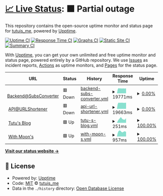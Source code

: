 # [📈 Live Status](https://demo.upptime.js.org): <!--live status--> **🟧 Partial outage**

This repository contains the open-source uptime monitor and status page for [tutuis_me](https://tutuis.me), powered by [Upptime](https://github.com/upptime/upptime).

[![Uptime CI](https://github.com/bunizao/uptime/workflows/Uptime%20CI/badge.svg)](https://github.com/bunizao/uptime/actions?query=workflow%3A%22Uptime+CI%22)
[![Response Time CI](https://github.com/bunizao/uptime/workflows/Response%20Time%20CI/badge.svg)](https://github.com/bunizao/uptime/actions?query=workflow%3A%22Response+Time+CI%22)
[![Graphs CI](https://github.com/bunizao/uptime/workflows/Graphs%20CI/badge.svg)](https://github.com/bunizao/uptime/actions?query=workflow%3A%22Graphs+CI%22)
[![Static Site CI](https://github.com/bunizao/uptime/workflows/Static%20Site%20CI/badge.svg)](https://github.com/bunizao/uptime/actions?query=workflow%3A%22Static+Site+CI%22)
[![Summary CI](https://github.com/bunizao/uptime/workflows/Summary%20CI/badge.svg)](https://github.com/bunizao/uptime/actions?query=workflow%3A%22Summary+CI%22)

With [Upptime](https://upptime.js.org), you can get your own unlimited and free uptime monitor and status page, powered entirely by a GitHub repository. We use [Issues](https://github.com/bunizao/uptime/issues) as incident reports, [Actions](https://github.com/bunizao/uptime/actions) as uptime monitors, and [Pages](https://demo.upptime.js.org) for the status page.

<!--start: status pages-->
<!-- This summary is generated by Upptime (https://github.com/upptime/upptime) -->
<!-- Do not edit this manually, your changes will be overwritten -->
<!-- prettier-ignore -->
| URL | Status | History | Response Time | Uptime |
| --- | ------ | ------- | ------------- | ------ |
| <img alt="" src="https://icons.duckduckgo.com/ip3/api.tuu.cat.ico" height="13"> [Backend@SubsConverter](https://api.tuu.cat/version) | 🟥 Down | [backend-subs-converter.yml](https://github.com/bunizao/uptime/commits/HEAD/history/backend-subs-converter.yml) | <details><summary><img alt="Response time graph" src="./graphs/backend-subs-converter/response-time-week.png" height="20"> 19771ms</summary><br><a href="https://demo.upptime.js.org/history/backend-subs-converter"><img alt="Response time 6633" src="https://img.shields.io/endpoint?url=https%3A%2F%2Fraw.githubusercontent.com%2Fbunizao%2Fuptime%2FHEAD%2Fapi%2Fbackend-subs-converter%2Fresponse-time.json"></a><br><a href="https://demo.upptime.js.org/history/backend-subs-converter"><img alt="24-hour response time 20041" src="https://img.shields.io/endpoint?url=https%3A%2F%2Fraw.githubusercontent.com%2Fbunizao%2Fuptime%2FHEAD%2Fapi%2Fbackend-subs-converter%2Fresponse-time-day.json"></a><br><a href="https://demo.upptime.js.org/history/backend-subs-converter"><img alt="7-day response time 19771" src="https://img.shields.io/endpoint?url=https%3A%2F%2Fraw.githubusercontent.com%2Fbunizao%2Fuptime%2FHEAD%2Fapi%2Fbackend-subs-converter%2Fresponse-time-week.json"></a><br><a href="https://demo.upptime.js.org/history/backend-subs-converter"><img alt="30-day response time 19700" src="https://img.shields.io/endpoint?url=https%3A%2F%2Fraw.githubusercontent.com%2Fbunizao%2Fuptime%2FHEAD%2Fapi%2Fbackend-subs-converter%2Fresponse-time-month.json"></a><br><a href="https://demo.upptime.js.org/history/backend-subs-converter"><img alt="1-year response time 6633" src="https://img.shields.io/endpoint?url=https%3A%2F%2Fraw.githubusercontent.com%2Fbunizao%2Fuptime%2FHEAD%2Fapi%2Fbackend-subs-converter%2Fresponse-time-year.json"></a></details> | <details><summary><a href="https://demo.upptime.js.org/history/backend-subs-converter">0.00%</a></summary><a href="https://demo.upptime.js.org/history/backend-subs-converter"><img alt="All-time uptime 23.93%" src="https://img.shields.io/endpoint?url=https%3A%2F%2Fraw.githubusercontent.com%2Fbunizao%2Fuptime%2FHEAD%2Fapi%2Fbackend-subs-converter%2Fuptime.json"></a><br><a href="https://demo.upptime.js.org/history/backend-subs-converter"><img alt="24-hour uptime 0.00%" src="https://img.shields.io/endpoint?url=https%3A%2F%2Fraw.githubusercontent.com%2Fbunizao%2Fuptime%2FHEAD%2Fapi%2Fbackend-subs-converter%2Fuptime-day.json"></a><br><a href="https://demo.upptime.js.org/history/backend-subs-converter"><img alt="7-day uptime 0.00%" src="https://img.shields.io/endpoint?url=https%3A%2F%2Fraw.githubusercontent.com%2Fbunizao%2Fuptime%2FHEAD%2Fapi%2Fbackend-subs-converter%2Fuptime-week.json"></a><br><a href="https://demo.upptime.js.org/history/backend-subs-converter"><img alt="30-day uptime 1.38%" src="https://img.shields.io/endpoint?url=https%3A%2F%2Fraw.githubusercontent.com%2Fbunizao%2Fuptime%2FHEAD%2Fapi%2Fbackend-subs-converter%2Fuptime-month.json"></a><br><a href="https://demo.upptime.js.org/history/backend-subs-converter"><img alt="1-year uptime 23.93%" src="https://img.shields.io/endpoint?url=https%3A%2F%2Fraw.githubusercontent.com%2Fbunizao%2Fuptime%2FHEAD%2Fapi%2Fbackend-subs-converter%2Fuptime-year.json"></a></details>
| <img alt="" src="https://icons.duckduckgo.com/ip3/tuu.cat.ico" height="13"> [API@URLShortener](https://tuu.cat) | 🟥 Down | [api-url-shortener.yml](https://github.com/bunizao/uptime/commits/HEAD/history/api-url-shortener.yml) | <details><summary><img alt="Response time graph" src="./graphs/api-url-shortener/response-time-week.png" height="20"> 19663ms</summary><br><a href="https://demo.upptime.js.org/history/api-url-shortener"><img alt="Response time 9910" src="https://img.shields.io/endpoint?url=https%3A%2F%2Fraw.githubusercontent.com%2Fbunizao%2Fuptime%2FHEAD%2Fapi%2Fapi-url-shortener%2Fresponse-time.json"></a><br><a href="https://demo.upptime.js.org/history/api-url-shortener"><img alt="24-hour response time 19919" src="https://img.shields.io/endpoint?url=https%3A%2F%2Fraw.githubusercontent.com%2Fbunizao%2Fuptime%2FHEAD%2Fapi%2Fapi-url-shortener%2Fresponse-time-day.json"></a><br><a href="https://demo.upptime.js.org/history/api-url-shortener"><img alt="7-day response time 19663" src="https://img.shields.io/endpoint?url=https%3A%2F%2Fraw.githubusercontent.com%2Fbunizao%2Fuptime%2FHEAD%2Fapi%2Fapi-url-shortener%2Fresponse-time-week.json"></a><br><a href="https://demo.upptime.js.org/history/api-url-shortener"><img alt="30-day response time 19693" src="https://img.shields.io/endpoint?url=https%3A%2F%2Fraw.githubusercontent.com%2Fbunizao%2Fuptime%2FHEAD%2Fapi%2Fapi-url-shortener%2Fresponse-time-month.json"></a><br><a href="https://demo.upptime.js.org/history/api-url-shortener"><img alt="1-year response time 9910" src="https://img.shields.io/endpoint?url=https%3A%2F%2Fraw.githubusercontent.com%2Fbunizao%2Fuptime%2FHEAD%2Fapi%2Fapi-url-shortener%2Fresponse-time-year.json"></a></details> | <details><summary><a href="https://demo.upptime.js.org/history/api-url-shortener">0.00%</a></summary><a href="https://demo.upptime.js.org/history/api-url-shortener"><img alt="All-time uptime 19.68%" src="https://img.shields.io/endpoint?url=https%3A%2F%2Fraw.githubusercontent.com%2Fbunizao%2Fuptime%2FHEAD%2Fapi%2Fapi-url-shortener%2Fuptime.json"></a><br><a href="https://demo.upptime.js.org/history/api-url-shortener"><img alt="24-hour uptime 0.00%" src="https://img.shields.io/endpoint?url=https%3A%2F%2Fraw.githubusercontent.com%2Fbunizao%2Fuptime%2FHEAD%2Fapi%2Fapi-url-shortener%2Fuptime-day.json"></a><br><a href="https://demo.upptime.js.org/history/api-url-shortener"><img alt="7-day uptime 0.00%" src="https://img.shields.io/endpoint?url=https%3A%2F%2Fraw.githubusercontent.com%2Fbunizao%2Fuptime%2FHEAD%2Fapi%2Fapi-url-shortener%2Fuptime-week.json"></a><br><a href="https://demo.upptime.js.org/history/api-url-shortener"><img alt="30-day uptime 1.38%" src="https://img.shields.io/endpoint?url=https%3A%2F%2Fraw.githubusercontent.com%2Fbunizao%2Fuptime%2FHEAD%2Fapi%2Fapi-url-shortener%2Fuptime-month.json"></a><br><a href="https://demo.upptime.js.org/history/api-url-shortener"><img alt="1-year uptime 19.68%" src="https://img.shields.io/endpoint?url=https%3A%2F%2Fraw.githubusercontent.com%2Fbunizao%2Fuptime%2FHEAD%2Fapi%2Fapi-url-shortener%2Fuptime-year.json"></a></details>
| <img alt="" src="https://icons.duckduckgo.com/ip3/tutuis.me.ico" height="13"> [Tutu's Blog](https://tutuis.me) | 🟩 Up | [tutu-s-blog.yml](https://github.com/bunizao/uptime/commits/HEAD/history/tutu-s-blog.yml) | <details><summary><img alt="Response time graph" src="./graphs/tutu-s-blog/response-time-week.png" height="20"> 251ms</summary><br><a href="https://demo.upptime.js.org/history/tutu-s-blog"><img alt="Response time 220" src="https://img.shields.io/endpoint?url=https%3A%2F%2Fraw.githubusercontent.com%2Fbunizao%2Fuptime%2FHEAD%2Fapi%2Ftutu-s-blog%2Fresponse-time.json"></a><br><a href="https://demo.upptime.js.org/history/tutu-s-blog"><img alt="24-hour response time 293" src="https://img.shields.io/endpoint?url=https%3A%2F%2Fraw.githubusercontent.com%2Fbunizao%2Fuptime%2FHEAD%2Fapi%2Ftutu-s-blog%2Fresponse-time-day.json"></a><br><a href="https://demo.upptime.js.org/history/tutu-s-blog"><img alt="7-day response time 251" src="https://img.shields.io/endpoint?url=https%3A%2F%2Fraw.githubusercontent.com%2Fbunizao%2Fuptime%2FHEAD%2Fapi%2Ftutu-s-blog%2Fresponse-time-week.json"></a><br><a href="https://demo.upptime.js.org/history/tutu-s-blog"><img alt="30-day response time 240" src="https://img.shields.io/endpoint?url=https%3A%2F%2Fraw.githubusercontent.com%2Fbunizao%2Fuptime%2FHEAD%2Fapi%2Ftutu-s-blog%2Fresponse-time-month.json"></a><br><a href="https://demo.upptime.js.org/history/tutu-s-blog"><img alt="1-year response time 220" src="https://img.shields.io/endpoint?url=https%3A%2F%2Fraw.githubusercontent.com%2Fbunizao%2Fuptime%2FHEAD%2Fapi%2Ftutu-s-blog%2Fresponse-time-year.json"></a></details> | <details><summary><a href="https://demo.upptime.js.org/history/tutu-s-blog">100.00%</a></summary><a href="https://demo.upptime.js.org/history/tutu-s-blog"><img alt="All-time uptime 100.00%" src="https://img.shields.io/endpoint?url=https%3A%2F%2Fraw.githubusercontent.com%2Fbunizao%2Fuptime%2FHEAD%2Fapi%2Ftutu-s-blog%2Fuptime.json"></a><br><a href="https://demo.upptime.js.org/history/tutu-s-blog"><img alt="24-hour uptime 100.00%" src="https://img.shields.io/endpoint?url=https%3A%2F%2Fraw.githubusercontent.com%2Fbunizao%2Fuptime%2FHEAD%2Fapi%2Ftutu-s-blog%2Fuptime-day.json"></a><br><a href="https://demo.upptime.js.org/history/tutu-s-blog"><img alt="7-day uptime 100.00%" src="https://img.shields.io/endpoint?url=https%3A%2F%2Fraw.githubusercontent.com%2Fbunizao%2Fuptime%2FHEAD%2Fapi%2Ftutu-s-blog%2Fuptime-week.json"></a><br><a href="https://demo.upptime.js.org/history/tutu-s-blog"><img alt="30-day uptime 100.00%" src="https://img.shields.io/endpoint?url=https%3A%2F%2Fraw.githubusercontent.com%2Fbunizao%2Fuptime%2FHEAD%2Fapi%2Ftutu-s-blog%2Fuptime-month.json"></a><br><a href="https://demo.upptime.js.org/history/tutu-s-blog"><img alt="1-year uptime 100.00%" src="https://img.shields.io/endpoint?url=https%3A%2F%2Fraw.githubusercontent.com%2Fbunizao%2Fuptime%2FHEAD%2Fapi%2Ftutu-s-blog%2Fuptime-year.json"></a></details>
| <img alt="" src="https://icons.duckduckgo.com/ip3/buxx.me.ico" height="13"> [With Moon's](https://buxx.me) | 🟩 Up | [with-moon-s.yml](https://github.com/bunizao/uptime/commits/HEAD/history/with-moon-s.yml) | <details><summary><img alt="Response time graph" src="./graphs/with-moon-s/response-time-week.png" height="20"> 957ms</summary><br><a href="https://demo.upptime.js.org/history/with-moon-s"><img alt="Response time 1103" src="https://img.shields.io/endpoint?url=https%3A%2F%2Fraw.githubusercontent.com%2Fbunizao%2Fuptime%2FHEAD%2Fapi%2Fwith-moon-s%2Fresponse-time.json"></a><br><a href="https://demo.upptime.js.org/history/with-moon-s"><img alt="24-hour response time 884" src="https://img.shields.io/endpoint?url=https%3A%2F%2Fraw.githubusercontent.com%2Fbunizao%2Fuptime%2FHEAD%2Fapi%2Fwith-moon-s%2Fresponse-time-day.json"></a><br><a href="https://demo.upptime.js.org/history/with-moon-s"><img alt="7-day response time 957" src="https://img.shields.io/endpoint?url=https%3A%2F%2Fraw.githubusercontent.com%2Fbunizao%2Fuptime%2FHEAD%2Fapi%2Fwith-moon-s%2Fresponse-time-week.json"></a><br><a href="https://demo.upptime.js.org/history/with-moon-s"><img alt="30-day response time 977" src="https://img.shields.io/endpoint?url=https%3A%2F%2Fraw.githubusercontent.com%2Fbunizao%2Fuptime%2FHEAD%2Fapi%2Fwith-moon-s%2Fresponse-time-month.json"></a><br><a href="https://demo.upptime.js.org/history/with-moon-s"><img alt="1-year response time 1103" src="https://img.shields.io/endpoint?url=https%3A%2F%2Fraw.githubusercontent.com%2Fbunizao%2Fuptime%2FHEAD%2Fapi%2Fwith-moon-s%2Fresponse-time-year.json"></a></details> | <details><summary><a href="https://demo.upptime.js.org/history/with-moon-s">100.00%</a></summary><a href="https://demo.upptime.js.org/history/with-moon-s"><img alt="All-time uptime 93.93%" src="https://img.shields.io/endpoint?url=https%3A%2F%2Fraw.githubusercontent.com%2Fbunizao%2Fuptime%2FHEAD%2Fapi%2Fwith-moon-s%2Fuptime.json"></a><br><a href="https://demo.upptime.js.org/history/with-moon-s"><img alt="24-hour uptime 100.00%" src="https://img.shields.io/endpoint?url=https%3A%2F%2Fraw.githubusercontent.com%2Fbunizao%2Fuptime%2FHEAD%2Fapi%2Fwith-moon-s%2Fuptime-day.json"></a><br><a href="https://demo.upptime.js.org/history/with-moon-s"><img alt="7-day uptime 100.00%" src="https://img.shields.io/endpoint?url=https%3A%2F%2Fraw.githubusercontent.com%2Fbunizao%2Fuptime%2FHEAD%2Fapi%2Fwith-moon-s%2Fuptime-week.json"></a><br><a href="https://demo.upptime.js.org/history/with-moon-s"><img alt="30-day uptime 97.25%" src="https://img.shields.io/endpoint?url=https%3A%2F%2Fraw.githubusercontent.com%2Fbunizao%2Fuptime%2FHEAD%2Fapi%2Fwith-moon-s%2Fuptime-month.json"></a><br><a href="https://demo.upptime.js.org/history/with-moon-s"><img alt="1-year uptime 93.93%" src="https://img.shields.io/endpoint?url=https%3A%2F%2Fraw.githubusercontent.com%2Fbunizao%2Fuptime%2FHEAD%2Fapi%2Fwith-moon-s%2Fuptime-year.json"></a></details>

<!--end: status pages-->

[**Visit our status website →**](https://demo.upptime.js.org)

## 📄 License

- Powered by: [Upptime](https://github.com/upptime/upptime)
- Code: [MIT](./LICENSE) © [tutuis_me](https://tutuis.me)
- Data in the `./history` directory: [Open Database License](https://opendatacommons.org/licenses/odbl/1-0/)
